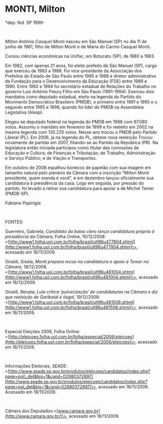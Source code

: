 MONTI, Milton
=============

\*dep. fed. SP 1999-

 

*Milton Antônio Casquel Monti* nasceu em São Manuel (SP) no dia 11 de
junho de 1961, filho de Milton Monti e de Maria do Carmo Casquel Monti.

Cursou ciências econômicas na Unifac, em Botucatu (SP), de 1980 a 1983.

Em 1982, com apenas 21 anos, foi eleito prefeito de São Manuel (SP),
cargo que exerceu de 1983 a 1988. Foi vice-presidente da Associação dos
Prefeitos do Estado de São Paulo entre 1985 e 1988 e diretor
administrativo da Fundação para o Desenvolvimento da Educação (FDE)
entre 1989 e 1990. Entre 1992 e 1994 foi secretário estadual de Relações
do Trabalho no governo Luís Antônio Fleury Filho em São Paulo
(1991-1994). Exerceu dois mandatos como deputado estadual, eleito na
legenda do Partido do Movimento Democrático Brasileiro (PMDB), o
primeiro entre 1991 e 1995 e o segundo entre 1995 e 1998, quando foi
líder do PMDB na Assembleia Legislativa (Alesp).

Elegeu-se deputado federal na legenda do PMDB em 1998 com 97.080 votos.
Assumiu o mandato em fevereiro de 1999 e foi reeleito em 2002 na mesma
legenda com 130.235 votos. Nesse ano trocou o PMDB pelo Partido Liberal
(PL). Em 2006, já na legenda do PL, obteve nova reeleição Trocou
novamente de partido em 2007, filiando-se ao Partido da República (PR).
Na legislatura então iniciada participou como titular das comissões de
Educação e Cultura; de Finanças e Tributação; de Trabalho, Administração
e Serviço Público; e de Viação e Transportes.

Em outubro de 2008 espalhou bonecos de papelão com sua imagem em tamanho
natural pelo plenário da Câmara com a inscrição “Milton Monti
presidente, quem manda é você”, e em dezembro lançou oficialmente sua
candidatura à presidência da casa. Logo em seguida, por pressão do
partido, foi levado a retirar sua candidatura para apoiar a de Michel
Temer (PMDB-SP).

*Fabiane Popinigis*

 

FONTES:

Guerreiro, Gabriela; *Candidato do baixo clero lança candidatura própria
à presidência da Câmara*, Folha Online, 10/12/2008:
\<[http://www1.folha.uol.com.br/folha/brasil/ult96u477804.shtml](http://www1.folha.uol.com.br/folha/brasil/ult96u477804.shtml)\>,
acessado em 18/11/2009.

Giraldi, Gisela; *Monti prepara recuo na candidatura e apoio a Temer na
Câmara*,
18/12/2008.\<[http://www1.folha.uol.com.br/folha/brasil/ult96u481004.shtml](http://www1.folha.uol.com.br/folha/brasil/ult96u481004.shtml)\>,
acessado em 18/12/2009.

Giraldi, Renata; *Lula critica ‘pulverização’ de candidaturas na Câmara
e diz que reeleição de Garibaldi é ilegal*, 19/12/2008:
\<[http://www1.folha.uol.com.br/folha/brasil/ult96u481508.shtml](http://www1.folha.uol.com.br/folha/brasil/ult96u481508.shtml)\>,
acessado em 18/11/2009.

 

Especial Eleições 2006, Folha Online:
\<[http://eleicoes.folha.uol.com.br/folha/especial/2006/eleicoes](http://eleicoes.folha.uol.com.br/folha/especial/2006/eleicoes)\>,
acessado em 18/11/2009.

 

Informações Eleitorais, SEADE:
\<[](http://www.seade.sp.gov.br/produtos/eleicoes/candidatos/index.php?page=pol_det&bjs=1&cand=02980372897)[http://www.seade.sp.gov.br/produtos/eleicoes/candidatos/index.php?page=pol\_det&bjs=1&cand=02980372897](http://www.seade.sp.gov.br/produtos/eleicoes/candidatos/index.php?page=pol_det&bjs=1&cand=02980372897)\>,
acessado em 18/11/2009. Acessado em 18/11/2009.

 

Câmara dos Deputados:\<[www.camara.gov.br](http://www.camara.gov.br/)\>,
acessado em 18/11/2009.

 
